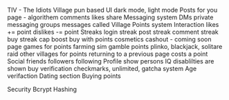 TIV - The Idiots Village
pun based UI
    dark mode, light mode
Posts
    for you page - algorithem
    comments
    likes
    share
Messaging system
    DMs
        private messaging
        groups messages called Village
Points system
    Interaction
        likes += point
        dislikes -= point
    Streaks
        login streak
        post streak
        comment streak
        buy streak cap boost
    buy with points
        cosmetics
        cashout - coming soon page
    games for points
        farming sim
    gamble points
        plinko, blackjack, solitare
    raid other villages for points
    returning to a previous page costs a point
Social
    friends
    followers
    following
Profile
    show persons IQ
    disablilties are shown
    buy verification checkmarks, unlimited, gatcha system
Age verifaction
    Dating section
    Buying points

Security
    Bcrypt Hashing